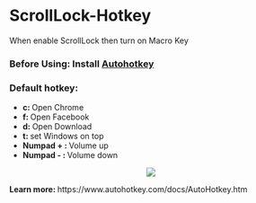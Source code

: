 # ScrollLock-Hotkey
When enable ScrollLock then turn on Macro Key

### Before Using: Install <a href="https://www.autohotkey.com/">Autohotkey</a>  



### Default hotkey:
* <b>c: </b> Open Chrome  
* <b>f: </b> Open Facebook  
* <b>d: </b> Open Download  
* <b>t: </b> set Windows on top  
* <b>Numpad + : </b>Volume up  
* <b>Numpad - : </b>Volume down  
  
<p align = center>
<img src="https://cdn.techgyd.com/What-Is-Scroll-Lock-What-Does-Scroll-Lock-Do-3.png" />
  </p>
<b>Learn more: </b> https://www.autohotkey.com/docs/AutoHotkey.htm
